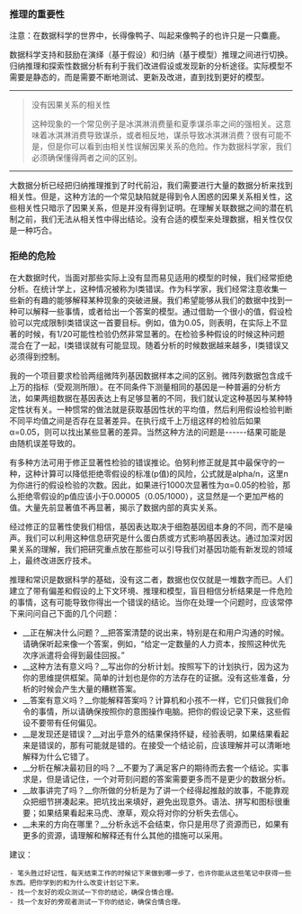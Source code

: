 ### 推理的重要性

注意：在数据科学的世界中，长得像鸭子、叫起来像鸭子的也许只是一只麋鹿。

数据科学支持和鼓励在演绎（基于假设）和归纳（基于模型）推理之间进行切换。归纳推理和探索性数据分析有利于我们改进假设或发现新的分析途径。实际模型不需要是静态的，而是需要不断地测试、更新及改进，直到找到更好的模型。

----
> 没有因果关系的相关性 
> 
> 这种现象的一个常见例子是冰淇淋消费量和夏季谋杀率之间的强相关。这意味着冰淇淋消费导致谋杀，或者相反地，谋杀导致冰淇淋消费？很有可能不是，但是你可以看到由相关性误解因果关系的危险。作为数据科学家，我们必须确保懂得两者之间的区别。

----

大数据分析已经把归纳推理推到了时代前沿，我们需要进行大量的数据分析来找到相关性。但是，这种方法的一个常见缺陷就是得到令人困惑的因果关系相关性，这些相关性只暗示了因果关系，但是并没有得到证明。在理解关联数据之间的潜在机制之前，我们无法从相关性中得出结论。没有合适的模型来处理数据，相关性仅仅是一种巧合。

### 拒绝的危险

在大数据时代，当面对那些实际上没有显而易见适用的模型的时候，我们经常拒绝分析。在统计学上，这种情况被称为I类错误。作为科学家，我们经常注意收集一些新的有趣的能够解释某种现象的突破进展。我们希望能够从我们的数据中找到一种可以解释一些事情，或者给出一个答案的模型。通过借助一个很小的值，假设检验可以完成限制I类错误这一首要目标。例如，值为0.05，则表明，在实际上不显著的时候，有1/20可能性检验仍然非常显著的。在检验多种假设的时候这种问题混合在了一起，I类错误就有可能显现。随着分析的时候数据越来越多，I类错误又必须得到控制。

我的一个项目要求检验两组微阵列基因数据样本之间的区别。微阵列数据包含成千上万的指标（受观测所限）。在不同条件下测量相同的基因是一种普遍的分析方法，如果两组数据在基因表达上有足够显著的不同，我们就认定这种基因与某种特定性状有关。一种惯常的做法就是获取基因性状的平均值，然后利用假设检验判断不同平均值之间是否存在显著差异。在执行成千上万组这样的检验后如果α=0.05，则可以找出某些显著的差异。当然这种方法的问题是------结果可能是由随机误差导致的。

有多种方法可用于修正显著性检验的错误推论。伯努利修正就是其中最保守的一种，这种计算可以降低拒绝零假设的标准(p值)的风险，公式就是alpha/n，这里n为你进行的假设检验的次数。因此，如果进行1000次显著性为α=0.05的检验，那么拒绝零假设的p值应该小于0.00005（0.05/1000），这显然是一个更加严格的值。大量先前显著值不再显著，揭示了数据内部的真实关系。

经过修正的显著性使我们相信，基因表达取决于细胞基因组本身的不同，而不是噪声。我们可以利用这种信息研究是什么蛋白质或方式影响基因表达。通过加深对因果关系的理解，我们把研究重点放在那些可以引导我们对基因功能有新发现的领域上，最终改进医疗技术。

推理和常识是数据科学的基础，没有这二者，数据也仅仅就是一堆数字而已。人们建立了带有偏差和假设的上下文环境、推理和模型，盲目相信分析结果是一件危险的事情，这有可能导致你得出一个错误的结论。当你在处理一个问题时，应该常停下来问问自己下面的几个问题：

- __正在解决什么问题？__把答案清楚的说出来，特别是在和用户沟通的时候。请确保听起来像一个答案，例如，“给定一定数量的人力资本，按照这种优先次序派遣将会得到最佳回报。”
- __这种方法有意义吗？__写出你的分析计划。按照写下的计划执行，因为这为你的思维提供框架。简单的计划也是你的方法存在的证据。没有这些准备，分析的时候会产生大量的糟糕答案。
- __答案有意义吗？__你能解释答案吗？计算机和小孩不一样，它们只做我们命令的事情，所以请确保按照你的意图操作电脑。把你的假设记录下来，这些假设不要带有任何偏见。
- __是发现还是错误？__对出乎意外的结果保持怀疑，经验表明，如果结果看起来是错误的，那有可能就是错的。在接受一个结论前，应该理解并可以清晰地解释为什么它错了。
- __分析在解决最初目的吗？__不要为了满足客户的期待而去套一个结论。实事求是，但是请记住，一个对苛刻问题的答案需要更多而不是更少的数据分析。
- __故事讲完了吗？__你所做的分析是为了讲一个经得起推敲的故事，不能靠观众把细节拼凑起来。把坑找出来填好，避免出现意外。语法、拼写和图标很重要；如果结果看起来马虎、潦草，观众将对你的分析失去信心。
- __未来的方向在哪里？__分析永远不会结束，你只是用尽了资源而已，如果有更多的资源，请理解和解释还有什么其他的措施可以采用。

建议：

	- 笔头胜过好记性，每天结束工作的时候记下来做到哪一步了，也许你能从这些笔记中获得一些东西。把你学到的和为什么改变计划记下来。
	- 找一个友好的观众测试一下你的结论，确保合情合理。
	- 找一个友好的旁观者测试一下你的结论，确保合情合理。